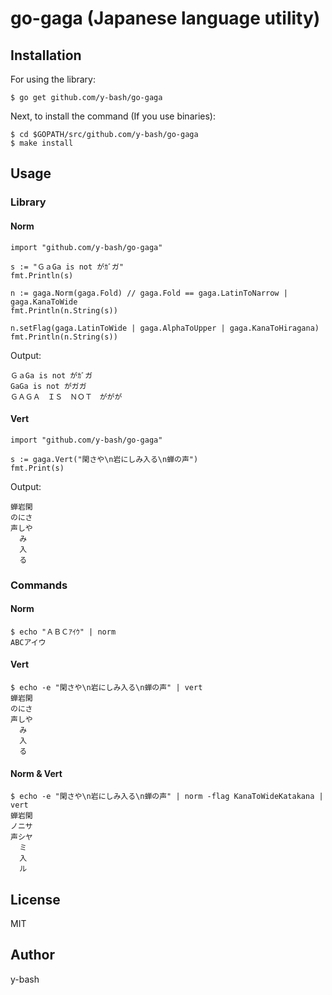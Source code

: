 # go-gaga (Japanese language utility)

## Installation

For using the library:

```
$ go get github.com/y-bash/go-gaga
```

Next, to install the command (If you use binaries):

```
$ cd $GOPATH/src/github.com/y-bash/go-gaga
$ make install
```

## Usage

### Library

#### Norm

```
import "github.com/y-bash/go-gaga"

s := "ＧａGa is not がｶﾞガ"
fmt.Println(s)

n := gaga.Norm(gaga.Fold) // gaga.Fold == gaga.LatinToNarrow | gaga.KanaToWide
fmt.Println(n.String(s))

n.setFlag(gaga.LatinToWide | gaga.AlphaToUpper | gaga.KanaToHiragana)
fmt.Println(n.String(s))
```

Output:

```
ＧａGa is not がｶﾞガ
GaGa is not がガガ
ＧＡＧＡ　ＩＳ　ＮＯＴ　ががが
```

#### Vert

```
import "github.com/y-bash/go-gaga"

s := gaga.Vert("閑さや\n岩にしみ入る\n蝉の声")
fmt.Print(s)
```

Output:

```
蝉岩閑
のにさ
声しや
  み  
  入  
  る
```

### Commands

#### Norm

```
$ echo "ＡＢＣｱｲｳ" | norm
ABCアイウ
```

#### Vert

```
$ echo -e "閑さや\n岩にしみ入る\n蝉の声" | vert
蝉岩閑
のにさ
声しや
  み  
  入  
  る
```

#### Norm & Vert

```
$ echo -e "閑さや\n岩にしみ入る\n蝉の声" | norm -flag KanaToWideKatakana | vert
蝉岩閑
ノニサ
声シヤ
  ミ
  入
  ル
```

## License
MIT

## Author
y-bash


